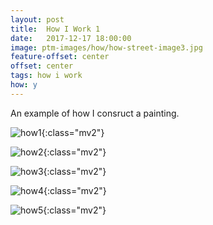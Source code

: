```yaml
---
layout: post
title:  How I Work 1
date:   2017-12-17 18:00:00
image: ptm-images/how/how-street-image3.jpg
feature-offset: center
offset: center
tags: how i work
how: y
---
```


An example of how I consruct a painting.

![how1]({{site.baseurl}}/ptm-images/how/how-street-image1.jpg){:class="mv2"}

![how2]({{site.baseurl}}/ptm-images/how/how-street-image2.jpg){:class="mv2"}

![how3]({{site.baseurl}}/ptm-images/how/how-street-image3.jpg){:class="mv2"}

![how4]({{site.baseurl}}/ptm-images/how/how-street-image4.jpg){:class="mv2"}

![how5]({{site.baseurl}}/ptm-images/how/how-street-image5.jpg){:class="mv2"}